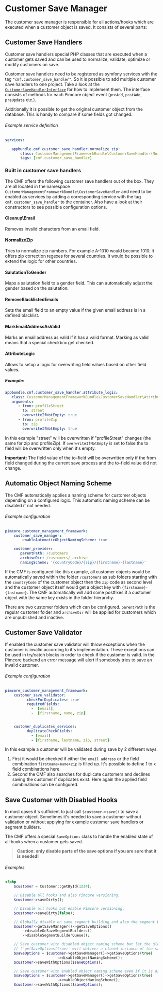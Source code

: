 # Customer Save Manager
 
The customer save manager is responsible for all actions/hooks which are executed when a customer object is saved. 
It consists of several parts:
 
## Customer Save Handlers

Customer save handlers special PHP classes that are executed when a customer gets saved and can be used to normalize, 
validate, optimize or modify customers on save.

Customer save handlers need to be registered as symfony services with the tag `"cmf.customer_save_handler"`. 
So it is possible to add multiple customer save handlers to one project. Take a look at the 
[`CustomerSaveHandlerInterface`](https://github.com/pimcore/customer-data-framework/blob/master/src/CustomerSaveHandler/CustomerSaveHandlerInterface.php) 
for how to implement them. The interface consists of methods for each Pimcore object event (`preAdd`, 
`postAdd`, `preUpdate` etc.). 

Additionally it is possible to get the original customer object from the database. This is handy to compare if some fields 
got changed.


###### Example service definition
```yaml
services:
  
   appbundle.cmf.customer_save_handler.normalize_zip:
       class: CustomerManagementFrameworkBundle\CustomerSaveHandler\NormalizeZip
       tags: [cmf.customer_save_handler]
```

### Built in customer save handlers

The CMF offers the following customer save handlers out of the box. They are all located in the namespace 
`CustomerManagementFrameworkBundle\CustomerSaveHandler` and need to be enabled as services by adding 
a corresponding service with the tag `cmf.customer_save_handler` to the container. Also have a look at their constructors
to see possible configuration options. 

#### Cleanup\Email
Removes invalid characters from an email field.

#### NormalizeZip
Tries to normalize zip numbers. For example A-1010 would become 1010. It offers zip correction regexes for several countries. 
It would be possible to extend the logic for other countries.

#### SalutationToGender
Maps a salutation field to a gender field. This can automatically adjust the gender based on the salutation.

#### RemoveBlacklistedEmails
Sets the email field to an empty value if the given email address is in a defined blacklist. 

#### MarkEmailAddressAsValid
Marks an email address as valid if it has a valid format. Marking as valid means that a special checkbox get checked. 

#### AttributeLogic
Allows to setup a logic for overwriting field values based on other field values.

##### Example:
```yaml
appbundle.cmf.customer_save_handler.attribute_logic:
   class: CustomerManagementFrameworkBundle\CustomerSaveHandler\AttributeLogic
   arguments:
      - from: profileStreet
        to: street
        overwriteIfNotEmpty: true
      - from: profileZip
        to: zip
        overwriteIfNotEmpty: true
```

In this example "street" will be overwritten if "profileStreet" changes (the same for zip and profileZip).
If `overwriteIfNotEmpty` is set to false the to field will be overwritten only when it's empty.

**Important:** The field value of the to-field will be overwritten only if the from field changed during the current save process and the to-field value did not change.

## Automatic Object Naming Scheme
The CMF automatically applies a naming scheme for customer objects depending on a configured logic. This automatic naming 
scheme can be disabled if not needed.
 
###### Example configuration
```yaml
pimcore_customer_management_framework:
    customer_save_manager:
        enableAutomaticObjectNamingScheme: true

    customer_provider:
       parentPath: /customers
       archiveDir: /customers/_archive
       namingScheme: '{countryCode}/{zip}/{firstname}-{lastname}'
```

If the CMF is configured like this example, all customer objects would be automatically saved within the folder `/customers` 
as sub folders starting with the `countryCode` of the customer object then the `zip` code as second level and the customer 
object itself would get a object key with `{firstname}-{lastname}`. The CMF automatically will add some postfixes if a 
customer object with the same key exists in the folder hierarchy.
 
There are two customer folders which can be configured. `parentPath` is the regular customer folder and `archiveDir` 
will be applied for customers which are unpublished and inactive.


## Customer Save Validator
If enabled the customer save validator will throw exceptions when the customer is invalid according to it's implementation. 
These exceptions can be used in try/catch blocks in order to check if the customer is valid. In the Pimcore backend an 
error message will alert if somebody tries to save an invalid customer.

###### Example configuration
```yaml
pimcore_customer_management_framework:
    customer_save_validator:
          checkForDuplicates: true
          requiredFields: 
            -  [email],
            -  [firstname, name, zip]

            
    customer_duplicates_services:
          duplicateCheckFields:
            - [email]
            - [firstname, lastname, zip, street]
```

In this example a customer will be validated during save by 2 different ways. 
1) First it would be checked if either the `email address` or the field combination `firstname+name+zip` is filled up. 
  It's possible to define 1 to x field combinations here.
2) Second the CMF also searches for duplicate customers and declines saving the customer if duplicates exist. Here again 
  the applied field combinations can be configured.
 
 
## Save Customer with Disabled Hooks

In most cases it's sufficient to just call `$customer->save()` to save a customer object.
Sometimes it's needed to save a customer without validation or without applying for example customer save handlers or 
segment builders.

The CMF offers a special `SaveOptions` class to handle the enabled state of all hooks when a customer gets saved.

> **Caution: only disable parts of the save options if you are sure that it is needed!**

###### Examples
```php
<?php
    $customer = Customer::getById(1234);

    // Disable all hooks and also Pimcore versioning.
    $customer->saveDirty();

    // Disable all hooks but enable Pimcore versioning.
    $customer->saveDirty(false);

    // Globally disable on save segment building and also the segment builder queue
    $customer->getSaveManager()->getSaveOptions()
        ->disableOnSaveSegmentBuilders()
        ->disableSegmentBuilderQueue();

    // Save customer with disabled object naming scheme but let the global state untouched
    // (`getSaveOptions(true)` will deliver a cloned instance of the save options)
    $saveOptions = $customer->getSaveManager()->getSaveOptions(true)
                        ->disableObjectNamingScheme();
    $customer->saveWithOptions($saveOptions);

    // Save customer with enabled object naming scheme even if it is disabled by default in the config
    $saveOptions = $customer->getSaveManager()->getSaveOptions(true)
                        ->enableObjectNamingScheme();
    $customer->saveWithOptions($saveOptions);

```


